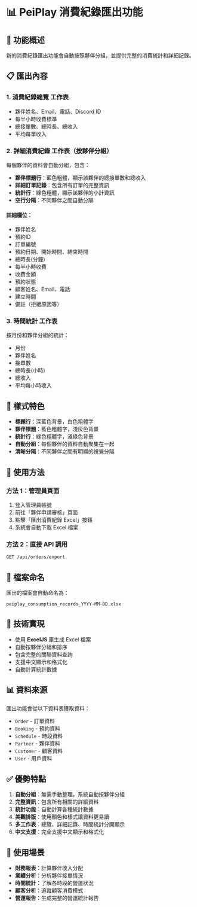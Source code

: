 # 📊 PeiPlay 消費紀錄匯出功能

## 🎯 功能概述

新的消費紀錄匯出功能會自動按照夥伴分組，並提供完整的消費統計和詳細記錄。

## 📋 匯出內容

### 1. **消費紀錄總覽** 工作表
- 夥伴姓名、Email、電話、Discord ID
- 每半小時收費標準
- 總接單數、總時長、總收入
- 平均每單收入

### 2. **詳細消費紀錄** 工作表（按夥伴分組）
每個夥伴的資料會自動分組，包含：
- **夥伴標題行**：藍色粗體，顯示該夥伴的總接單數和總收入
- **詳細訂單記錄**：包含所有訂單的完整資訊
- **統計行**：綠色粗體，顯示該夥伴的小計資訊
- **空行分隔**：不同夥伴之間自動分隔

#### 詳細欄位：
- 夥伴姓名
- 預約ID
- 訂單編號
- 預約日期、開始時間、結束時間
- 總時長(分鐘)
- 每半小時收費
- 收費金額
- 預約狀態
- 顧客姓名、Email、電話
- 建立時間
- 備註（拒絕原因等）

### 3. **時間統計** 工作表
按月份和夥伴分組的統計：
- 月份
- 夥伴姓名
- 接單數
- 總時長(小時)
- 總收入
- 平均每小時收入

## 🎨 樣式特色

- **標題行**：深藍色背景，白色粗體字
- **夥伴標題**：藍色粗體字，淺灰色背景
- **統計行**：綠色粗體字，淺綠色背景
- **自動分組**：每個夥伴的資料自動聚集在一起
- **清晰分隔**：不同夥伴之間有明顯的視覺分隔

## 🚀 使用方法

### 方法 1：管理員頁面
1. 登入管理員帳號
2. 前往「夥伴申請審核」頁面
3. 點擊「匯出消費紀錄 Excel」按鈕
4. 系統會自動下載 Excel 檔案

### 方法 2：直接 API 調用
```bash
GET /api/orders/export
```

## 📁 檔案命名

匯出的檔案會自動命名為：
```
peiplay_consumption_records_YYYY-MM-DD.xlsx
```

## 🔧 技術實現

- 使用 **ExcelJS** 庫生成 Excel 檔案
- 自動按夥伴分組和排序
- 包含完整的關聯資料查詢
- 支援中文顯示和格式化
- 自動計算統計數據

## 📊 資料來源

匯出功能會從以下資料表獲取資料：
- `Order` - 訂單資料
- `Booking` - 預約資料
- `Schedule` - 時段資料
- `Partner` - 夥伴資料
- `Customer` - 顧客資料
- `User` - 用戶資料

## ✅ 優勢特點

1. **自動分組**：無需手動整理，系統自動按夥伴分組
2. **完整資訊**：包含所有相關的詳細資料
3. **統計功能**：自動計算各種統計數據
4. **美觀排版**：使用顏色和樣式讓資料更易讀
5. **多工作表**：總覽、詳細記錄、時間統計分開顯示
6. **中文支援**：完全支援中文顯示和格式化

## 🎉 使用場景

- **財務報表**：計算夥伴收入分配
- **業績分析**：分析夥伴接單情況
- **時間統計**：了解各時段的營運狀況
- **顧客分析**：追蹤顧客消費模式
- **營運報告**：生成完整的營運統計報告
